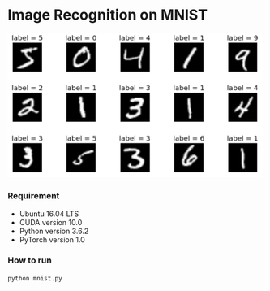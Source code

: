 # Image Recognition on MNIST

![example](mnist.png)

### Requirement
* Ubuntu 16.04 LTS
* CUDA version 10.0
* Python version 3.6.2
* PyTorch version 1.0

### How to run
```shell
python mnist.py
```
